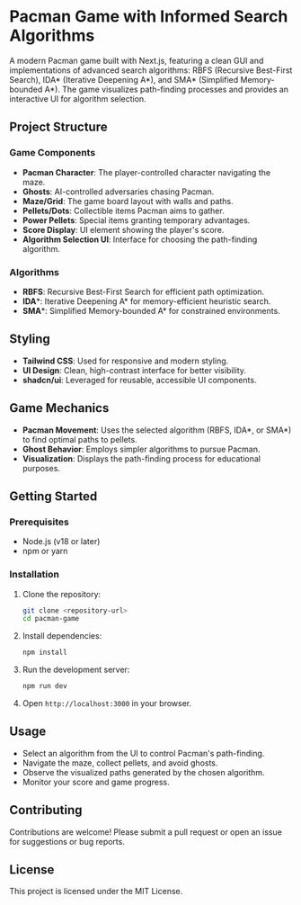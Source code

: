 # Pacman Game with Informed Search Algorithms

A modern Pacman game built with Next.js, featuring a clean GUI and implementations of advanced search algorithms: RBFS (Recursive Best-First Search), IDA* (Iterative Deepening A*), and SMA* (Simplified Memory-bounded A*). The game visualizes path-finding processes and provides an interactive UI for algorithm selection.

## Project Structure

### Game Components
- **Pacman Character**: The player-controlled character navigating the maze.
- **Ghosts**: AI-controlled adversaries chasing Pacman.
- **Maze/Grid**: The game board layout with walls and paths.
- **Pellets/Dots**: Collectible items Pacman aims to gather.
- **Power Pellets**: Special items granting temporary advantages.
- **Score Display**: UI element showing the player's score.
- **Algorithm Selection UI**: Interface for choosing the path-finding algorithm.

### Algorithms
- **RBFS**: Recursive Best-First Search for efficient path optimization.
- **IDA***: Iterative Deepening A* for memory-efficient heuristic search.
- **SMA***: Simplified Memory-bounded A* for constrained environments.

## Styling
- **Tailwind CSS**: Used for responsive and modern styling.
- **UI Design**: Clean, high-contrast interface for better visibility.
- **shadcn/ui**: Leveraged for reusable, accessible UI components.

## Game Mechanics
- **Pacman Movement**: Uses the selected algorithm (RBFS, IDA*, or SMA*) to find optimal paths to pellets.
- **Ghost Behavior**: Employs simpler algorithms to pursue Pacman.
- **Visualization**: Displays the path-finding process for educational purposes.

## Getting Started

### Prerequisites
- Node.js (v18 or later)
- npm or yarn

### Installation
1. Clone the repository:
   ```bash
   git clone <repository-url>
   cd pacman-game
   ```
2. Install dependencies:
   ```bash
   npm install
   ```
3. Run the development server:
   ```bash
   npm run dev
   ```
4. Open `http://localhost:3000` in your browser.

## Usage
- Select an algorithm from the UI to control Pacman's path-finding.
- Navigate the maze, collect pellets, and avoid ghosts.
- Observe the visualized paths generated by the chosen algorithm.
- Monitor your score and game progress.

## Contributing
Contributions are welcome! Please submit a pull request or open an issue for suggestions or bug reports.

## License
This project is licensed under the MIT License.